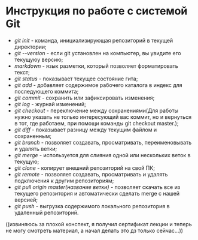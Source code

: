 # Инструкция по работе с системой Git

* *git init* - команда, инициализирующая репозиторий в текущей директории;
* *git --version* - если git установлен на компьютер, вы увидите его текущуюу версию;
* *markdown* - язык разметки, который позволяет форматировать текст;
* *git status* - показывает текущее состояние гита;
* *git add* - добавляет содержимое рабочего каталога в индекс для последующего коммита;
* *git commit* - сохранить или зафиксировать изменения;
* *git log* - журнай изменений;
* *git checkout* - переключение между сохранениями(Для работы нужно указать не только интересующий вас коммит, но и вернуться в тот, где работаем, при помощи команды git checkout master.);
* *git diff* - показывает разницу между текущим файлом и сохраненным;
* *git branch* - позволяет создавать, просматривать, переименовывать и удалять ветки;
* *git merge* - используется для слияния одной или нескольких веток в текущую;
* *git clone* - копирует внешний репозиторий на свой ПК;
* *git remote* - позволяет создавать, просматривать и удалять подключения к другим репозиториям;
* *git pull origin master(название ветки)* - позволяет скачать все из текущего репозитория и автоматически сделать merge с нашей версией;
* *git push* - выгрузка содержимого локального репозитория в удаленный репозиторий.

((извиняюсь за плохой конспект, я получил сертификат лекции и теперь не могу смотреть материал, а начал делать это дз только сейчаc...))